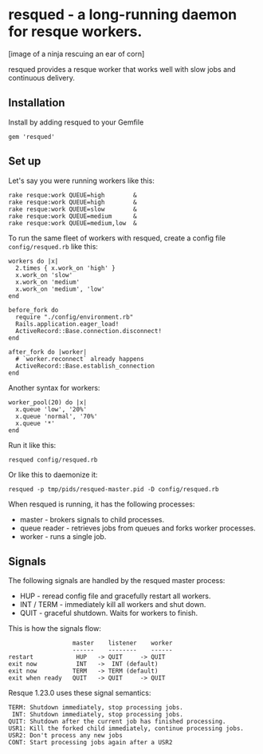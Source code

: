 # resqued - a long-running daemon for resque workers.

[image of a ninja rescuing an ear of corn]

resqued provides a resque worker that works well with
slow jobs and continuous delivery.

## Installation

Install by adding resqued to your Gemfile

    gem 'resqued'

## Set up

Let's say you were running workers like this:

    rake resque:work QUEUE=high        &
    rake resque:work QUEUE=high        &
    rake resque:work QUEUE=slow        &
    rake resque:work QUEUE=medium      &
    rake resque:work QUEUE=medium,low  &

To run the same fleet of workers with resqued, create a config file
`config/resqued.rb` like this:

    workers do |x|
      2.times { x.work_on 'high' }
      x.work_on 'slow'
      x.work_on 'medium'
      x.work_on 'medium', 'low'
    end

    before_fork do
      require "./config/environment.rb"
      Rails.application.eager_load!
      ActiveRecord::Base.connection.disconnect!
    end

    after_fork do |worker|
      # `worker.reconnect` already happens
      ActiveRecord::Base.establish_connection
    end

Another syntax for workers:

    worker_pool(20) do |x|
      x.queue 'low', '20%'
      x.queue 'normal', '70%'
      x.queue '*'
    end

Run it like this:

    resqued config/resqued.rb

Or like this to daemonize it:

    resqued -p tmp/pids/resqued-master.pid -D config/resqued.rb

When resqued is running, it has the following processes:

* master - brokers signals to child processes.
* queue reader - retrieves jobs from queues and forks worker processes.
* worker - runs a single job.

## Signals

The following signals are handled by the resqued master process:

* HUP - reread config file and gracefully restart all workers.
* INT / TERM - immediately kill all workers and shut down.
* QUIT - graceful shutdown. Waits for workers to finish.

This is how the signals flow:

```
                  master    listener    worker
                  ------    --------    ------
restart            HUP   -> QUIT     -> QUIT
exit now           INT   ->  INT (default)
exit now          TERM   -> TERM (default)
exit when ready   QUIT   -> QUIT     -> QUIT
```

Resque 1.23.0 uses these signal semantics:

```
TERM: Shutdown immediately, stop processing jobs.
 INT: Shutdown immediately, stop processing jobs.
QUIT: Shutdown after the current job has finished processing.
USR1: Kill the forked child immediately, continue processing jobs.
USR2: Don't process any new jobs
CONT: Start processing jobs again after a USR2
```
